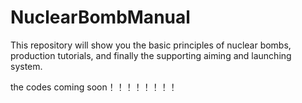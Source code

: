 # NuclearBombManual
This repository will show you the basic principles of nuclear bombs, production tutorials, and finally the supporting aiming and launching system.


the codes coming soon！！！！！！！！
